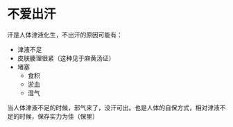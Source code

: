 # 不爱出汗

汗是人体津液化生，不出汗的原因可能有：

- 津液不足
- 皮肤腠理很紧（这种见于麻黄汤证）
- 堵塞
    - 食积
    - 淤血
    - 湿气

当人体津液不足的时候，邪气来了，没汗可出。也是人体的自保方式，相对津液不足的时候，保存实力为佳（保里）